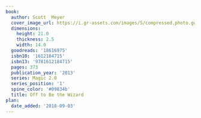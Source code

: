 ```yaml
---
book:
  author: Scott  Meyer
  cover_image_url: https://i.gr-assets.com/images/S/compressed.photo.goodreads.com/books/1390179189l/18616975._SX98_.jpg
  dimensions:
    height: 21.0
    thickness: 2.5
    width: 14.0
  goodreads: '18616975'
  isbn10: '1612184715'
  isbn13: '9781612184715'
  pages: 373
  publication_year: '2013'
  series: Magic 2.0
  series_position: '1'
  spine_color: '#09834b'
  title: Off to Be the Wizard
plan:
  date_added: '2018-09-03'
---
```

